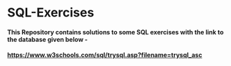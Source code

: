 # SQL-Exercises

#### This Repository contains solutions to some SQL exercises with the link to the database given below -

#### https://www.w3schools.com/sql/trysql.asp?filename=trysql_asc
